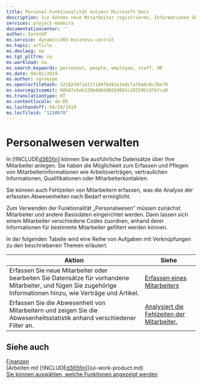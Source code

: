 ```yaml
---
title: Personal-Funktionalität nutzen| Microsoft Docs
description: Sie können neue Mitarbeiter registrieren, Informationen über bestehende Mitarbeiter bearbeiten und Fehlzeiten aufzeichnen und analysieren.
services: project-madeira
documentationcenter: ''
author: SorenGP
ms.service: dynamics365-business-central
ms.topic: article
ms.devlang: na
ms.tgt_pltfrm: na
ms.workload: na
ms.search.keywords: personnel, people, employee, staff, HR
ms.date: 04/01/2019
ms.author: sgroespe
ms.openlocfilehash: 5210258f1e217149f0d41e1edcfaf8a8c0c3be79
ms.sourcegitcommit: 60b87e5eb32bb408dd65b9855c29159b1dfbfca8
ms.translationtype: HT
ms.contentlocale: de-DE
ms.lasthandoff: 04/29/2019
ms.locfileid: "1238670"
---
```

# <a name="manage-human-resources"></a>Personalwesen verwalten
In [!INCLUDE[d365fin](includes/d365fin_md.md)] können Sie ausführliche Datensätze über Ihre Mitarbeiter anlegen. Sie haben die Möglichkeit zum Erfassen und Pflegen von Mitarbeiterinformationen wie Arbeitsverträgen, vertraulichen Informationen, Qualifikationen oder Mitarbeiterkontakten.

Sie können auch Fehlzeiten von Mitarbeitern erfassen, was die Analyse der erfassten Abwesenheiten nach Bedarf ermöglicht.

Zum Verwenden der Funktionalität „Personalwesen” müssen zunächst Mitarbeiter und andere Basisdaten eingerichtet werden. Dann lassen sich einem Mitarbeiter verschiedene Codes zuordnen, anhand derer Informationen für bestimmte Mitarbeiter gefiltert werden können.

In der folgenden Tabelle wird eine Reihe von Aufgaben mit Verknüpfungen zu den beschriebenen Themen erläutert.

| Aktion | Siehe |
| --- | --- |
| Erfassen Sie neue Mitarbeiter oder bearbeiten Sie Datensätze für vorhandene Mitarbeiter, und fügen Sie zugehörige Informationen hinzu, wie Verträge und Artikel. |[Erfassen eines Mitarbeiters](hr-how-register-employees.md) |
| Erfassen Sie die Abwesenheit von Mitarbeitern und zeigen Sie die Abwesenheitsstatistik anhand verschiedener Filter an. |[Analysiert die Fehlzeiten der Mitarbeiter.](hr-how-manage-absence.md) |

## <a name="see-also"></a>Siehe auch
[Finanzen](finance.md)  
[Arbeiten mit [!INCLUDE[d365fin](includes/d365fin_md.md)]](ui-work-product.md)  
[Sie können auswählen, welche Funktionen angezeigt werden](ui-experiences.md)        

